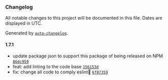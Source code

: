 ### Changelog

All notable changes to this project will be documented in this file. Dates are displayed in UTC.

Generated by [`auto-changelog`](https://github.com/CookPete/auto-changelog).

#### 1.7.1

- update package json to support this package of being released on NPM [`86dc959`](https://github.com/rezarostaminikoo/data-structures-ts/commit/86dc95946b43fa1e71a32891a6e7c38518c46217)
- feat: add linting to the code base [`156153d`](https://github.com/rezarostaminikoo/data-structures-ts/commit/156153d48dd38f4530492a3be9d6301f48fa7578)
- fix: change all code to comply eslint [`6f87359`](https://github.com/rezarostaminikoo/data-structures-ts/commit/6f873590bf20d7bccb19b50c320ae7967629d6ed)
